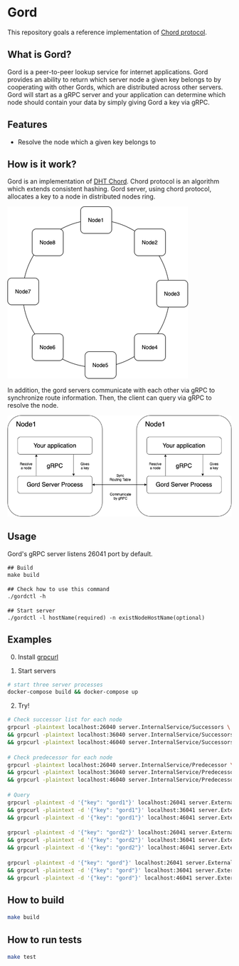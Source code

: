# Gord

This repository goals a reference implementation of [Chord protocol](https://pdos.csail.mit.edu/papers/ton:chord/paper-ton.pdf).

## What is Gord?
Gord is a peer-to-peer lookup service for internet applications.
Gord provides an ability to return which server node a given key belongs to by cooperating with other Gords, 
which are distributed across other servers. 
Gord will start as a gRPC server and your application can determine which node should contain your data by simply giving Gord a key via gRPC.

## Features
- Resolve the node which a given key belongs to

## How is it work?
Gord is an implementation of [DHT Chord](https://pdos.csail.mit.edu/papers/ton:chord/paper-ton.pdf).
Chord protocol is an algorithm which extends consistent hashing.
Gord server, using chord protocol, allocates a key to a node in distributed nodes ring.

![chord ring](docs/architecture-1.png) 

In addition, the gord servers communicate with each other via gRPC to synchronize route information.
Then, the client can query via gRPC to resolve the node.

![gRPC server](docs/architecture-2.png)

## Usage
Gord's gRPC server listens 26041 port by default.
```
## Build
make build

## Check how to use this command
./gordctl -h

## Start server
./gordctl -l hostName(required) -n existNodeHostName(optional)
```

## Examples
0. Install [grpcurl](https://github.com/fullstorydev/grpcurl)

1. Start servers
```bash
# start three server processes
docker-compose build && docker-compose up
```

2. Try! 
```bash
# Check successor list for each node
grpcurl -plaintext localhost:26040 server.InternalService/Successors \
&& grpcurl -plaintext localhost:36040 server.InternalService/Successors \
&& grpcurl -plaintext localhost:46040 server.InternalService/Successors

# Check predecessor for each node
grpcurl -plaintext localhost:26040 server.InternalService/Predecessor \
&& grpcurl -plaintext localhost:36040 server.InternalService/Predecessor \
&& grpcurl -plaintext localhost:46040 server.InternalService/Predecessor

# Query
grpcurl -plaintext -d '{"key": "gord1"}' localhost:26041 server.ExternalService/FindHostForKey \
&& grpcurl -plaintext -d '{"key": "gord1"}' localhost:36041 server.ExternalService/FindHostForKey \
&& grpcurl -plaintext -d '{"key": "gord1"}' localhost:46041 server.ExternalService/FindHostForKey 

grpcurl -plaintext -d '{"key": "gord2"}' localhost:26041 server.ExternalService/FindHostForKey \
&& grpcurl -plaintext -d '{"key": "gord2"}' localhost:36041 server.ExternalService/FindHostForKey \
&& grpcurl -plaintext -d '{"key": "gord2"}' localhost:46041 server.ExternalService/FindHostForKey 

grpcurl -plaintext -d '{"key": "gord"}' localhost:26041 server.ExternalService/FindHostForKey \
&& grpcurl -plaintext -d '{"key": "gord"}' localhost:36041 server.ExternalService/FindHostForKey \
&& grpcurl -plaintext -d '{"key": "gord"}' localhost:46041 server.ExternalService/FindHostForKey 
```

## How to build
```bash
make build
```

## How to run tests
```bash
make test
```
